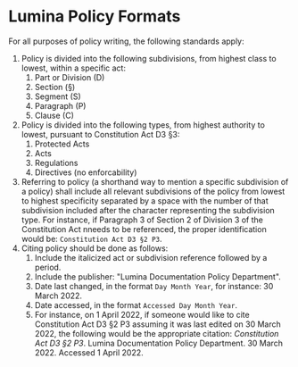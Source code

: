 # Lumina Policy Formats
For all purposes of policy writing, the following standards apply:
1. Policy is divided into the following subdivisions, from highest class to lowest, within a specific act:
    1. Part or Division (D)
    2. Section (§)
    3. Segment (S)
    4. Paragraph (P)
    5. Clause (C)
2. Policy is divided into the following types, from highest authority to lowest, pursuant to Constitution Act D3 §3:
    1. Protected Acts
    2. Acts
    3. Regulations
    4. Directives (no enforcability)
3. Referring to policy (a shorthand way to mention a specific subdivision of a policy) shall include all relevant subdivisions of the policy from lowest to highest specificity separated by a space with the number of that subdivision included after the character representing the subdivision type. For instance, if Paragraph 3 of Section 2 of Division 3 of the Constitution Act nneeds to be referenced, the proper identification would be: `Constitution Act D3 §2 P3`.
4. Citing policy should be done as follows:
    1. Include the italicized act or subdivision reference followed by a period.
    2. Include the publisher: "Lumina Documentation Policy Department".
    3. Date last changed, in the format `Day Month Year`, for instance: 30 March 2022.
    4. Date accessed, in the format `Accessed Day Month Year`.
    5. For instance, on 1 April 2022, if someone would like to cite Constitution Act D3 §2 P3 assuming it was last edited on 30 March 2022, the following would be the appropriate citation: *Constitution Act D3 §2 P3*. Lumina Documentation Policy Department. 30 March 2022. Accessed 1 April 2022.
